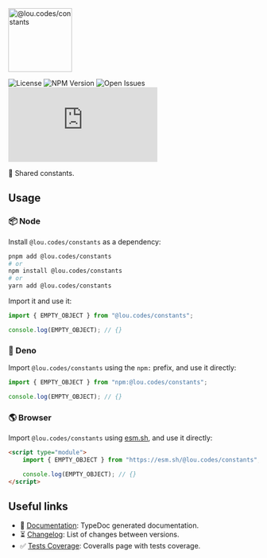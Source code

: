 <img id="logo" alt="@lou.codes/constants" src="https://lou.codes/lou_codes_constants.svg" height="128" />

![License][license-badge] ![NPM Version][npm-version-badge]
![Open Issues][open-issues-badge] ![Size][size-badge]

🔢 Shared constants.

## Usage

### 📦 Node

Install `@lou.codes/constants` as a dependency:

```bash
pnpm add @lou.codes/constants
# or
npm install @lou.codes/constants
# or
yarn add @lou.codes/constants
```

Import it and use it:

```typescript
import { EMPTY_OBJECT } from "@lou.codes/constants";

console.log(EMPTY_OBJECT); // {}
```

### 🦕 Deno

Import `@lou.codes/constants` using the `npm:` prefix, and use it directly:

```typescript
import { EMPTY_OBJECT } from "npm:@lou.codes/constants";

console.log(EMPTY_OBJECT); // {}
```

### 🌎 Browser

Import `@lou.codes/constants` using [esm.sh][esm.sh], and use it directly:

```html
<script type="module">
	import { EMPTY_OBJECT } from "https://esm.sh/@lou.codes/constants";

	console.log(EMPTY_OBJECT); // {}
</script>
```

## Useful links

-   📝 [Documentation][documentation]: TypeDoc generated documentation.
-   ⏳ [Changelog][changelog]: List of changes between versions.
-   ✅ [Tests Coverage][coverage]: Coveralls page with tests coverage.

<!-- Reference -->

[changelog]:
	https://github.com/loucyx/lou.codes/blob/main/packages/@loucyx/@lou.codes/constants/CHANGELOG.md
[coverage-badge]:
	https://img.shields.io/coveralls/github/loucyx/lou.codes.svg?labelColor=666&color=0a8
[coverage]: https://coveralls.io/github/loucyx/lou.codes
[documentation]: https://lou.codes/libraries/lou.codes_constants/
[esm.sh]: https://esm.sh
[license-badge]:
	https://img.shields.io/npm/l/@lou.codes/constants.svg?labelColor=666&color=0a8
[npm-version-badge]:
	https://img.shields.io/npm/v/@lou.codes/constants.svg?labelColor=666&color=0a8
[open-issues-badge]:
	https://img.shields.io/github/issues/loucyx/lou.codes.svg?labelColor=666&color=0a8
[size-badge]:
	https://img.shields.io/badge/dynamic/json?label=size&labelColor=666&color=0a8&suffix=KiB&query=%24.size&url=https%3A%2F%2Fraw.githubusercontent.com%loucyx%2Flou.codes%2Fmain%2Fpackages%2F@lou.codes/constants%2Fpackage.json
[lou.codes]: https://lou.codes
